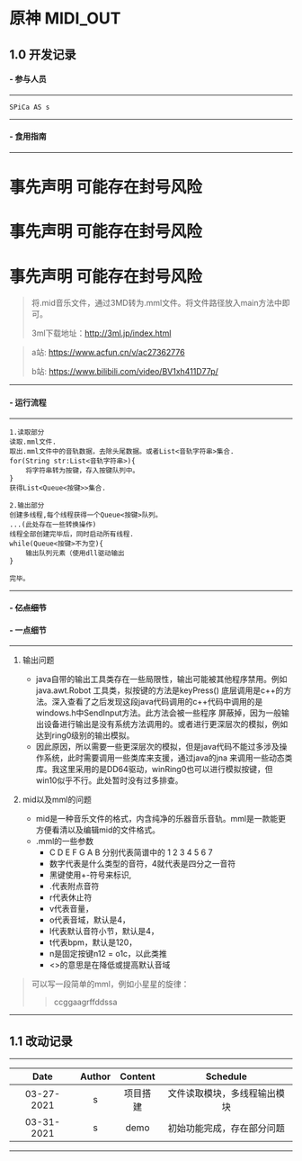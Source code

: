 # 原神 MIDI_OUT

## 1.0 开发记录

#### - 参与人员

***

    SPiCa AS s

***

#### - 食用指南

***

# 事先声明 可能存在封号风险

# 事先声明 可能存在封号风险

# 事先声明 可能存在封号风险

> 将.mid音乐文件，通过3MD转为.mml文件。将文件路径放入main方法中即可。
>
> 3ml下载地址：http://3ml.jp/index.html

> a站: https://www.acfun.cn/v/ac27362776
> 
> b站: https://www.bilibili.com/video/BV1xh411D77p/

***

#### - 运行流程

***

    1.读取部分
    读取.mml文件.
    取出.mml文件中的音轨数据，去除头尾数据。或者List<音轨字符串>集合.
    for(String str:List<音轨字符串>){
        将字符串转为按键，存入按键队列中。
    }
    获得List<Queue<按键>>集合.

    2.输出部分
    创建多线程,每个线程获得一个Queue<按键>队列。
    ...(此处存在一些转换操作)
    线程全部创建完毕后，同时启动所有线程.
    while(Queue<按键>不为空){
        输出队列元素（使用dll驱动输出
    }

    完毕。
***
#### - ~~亿点细节~~
#### - 一点细节
***

1. 输出问题
   - java自带的输出工具类存在一些局限性，输出可能被其他程序禁用。例如 java.awt.Robot 工具类，拟按键的方法是keyPress()
   底层调用是c++的方法。深入查看了之后发现这段java代码调用的c++代码中调用的是windows.h中SendInput方法。此方法会被一些程序
   屏蔽掉，因为一般输出设备进行输出是没有系统方法调用的。或者进行更深层次的模拟，例如达到ring0级别的输出模拟。
   - 因此原因，所以需要一些更深层次的模拟，但是java代码不能过多涉及操作系统，此时需要调用一些类库来支援，通过java的jna
   来调用一些动态类库。我这里采用的是DD64驱动，winRing0也可以进行模拟按键，但win10似乎不行。此处暂时没有过多排查。

2. mid以及mml的问题
   - mid是一种音乐文件的格式，内含纯净的乐器音乐音轨。mml是一款能更方便看清以及编辑mid的文件格式。
   - .mml的一些参数
       - C D E F G A B 分别代表简谱中的 1 2 3 4 5 6 7
       - 数字代表是什么类型的音符，4就代表是四分之一音符
       - 黑键使用+-符号来标识,
       - .代表附点音符
       - r代表休止符
       - v代表音量，
       - o代表音域，默认是4，
       - l代表默认音符小节，默认是4，
       - t代表bpm，默认是120，
       - n是固定按键n12 = o1c，以此类推
       - <>的意思是在降低或提高默认音域
> 可以写一段简单的mml，例如小星星的旋律：
> 
> > ccggaagrffddssa

***
## 1.1 改动记录
***
| Date | Author | Content | Schedule | 
| :----:| :----:| :----: | :----: |
| 03-27-2021 | s | 项目搭建 | 文件读取模块，多线程输出模块
| 03-31-2021 | s | demo | 初始功能完成，存在部分问题
***

